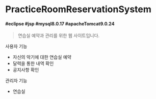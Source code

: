 # PracticeRoomReservationSystem

#### #eclipse #jsp  #mysql8.0.17 #apacheTomcat9.0.24 

> 연습실 예약과 관리를 위한 웹 사이트입니다.

사용자 기능
- 자신의 악기에 대한 연습실 예약
- 달력을 통한 내역 확인
- 공지사항 확인

관리자 기능
- 연습실 


